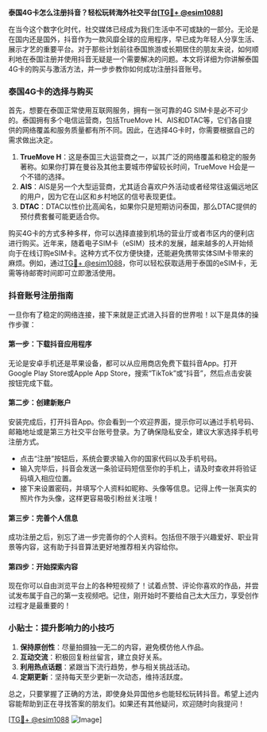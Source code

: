 **泰国4G卡怎么注册抖音？轻松玩转海外社交平台[[TG💪+ @esim1088](https://t.me/s/esim1088)]**

在当今这个数字化时代，社交媒体已经成为我们生活中不可或缺的一部分。无论是在国内还是国外，抖音作为一款风靡全球的应用程序，早已成为年轻人分享生活、展示才艺的重要平台。对于那些计划前往泰国旅游或长期居住的朋友来说，如何顺利地在泰国注册并使用抖音无疑是一个需要解决的问题。本文将详细为你讲解泰国4G卡的购买与激活方法，并一步步教你如何成功注册抖音账号。

### 泰国4G卡的选择与购买

首先，想要在泰国正常使用互联网服务，拥有一张可靠的4G SIM卡是必不可少的。泰国拥有多个电信运营商，包括TrueMove H、AIS和DTAC等，它们各自提供的网络覆盖和服务质量都有所不同。因此，在选择4G卡时，你需要根据自己的需求做出决定。

1. **TrueMove H**：这是泰国三大运营商之一，以其广泛的网络覆盖和稳定的服务著称。如果你打算在曼谷及其他主要城市停留较长时间，TrueMove H会是一个不错的选择。
2. **AIS**：AIS是另一个大型运营商，尤其适合喜欢户外活动或者经常往返偏远地区的用户，因为它在山区和乡村地区的信号表现更佳。
3. **DTAC**：DTAC以性价比高闻名，如果你只是短期访问泰国，那么DTAC提供的预付费套餐可能更适合你。

购买4G卡的方式多种多样，你可以选择直接到机场的营业厅或者市区内的便利店进行购买。近年来，随着电子SIM卡（eSIM）技术的发展，越来越多的人开始倾向于在线订购eSIM卡。这种方式不仅方便快捷，还能避免携带实体SIM卡带来的麻烦。例如，通过[TG💪+ @esim1088](https://t.me/s/esim1088)，你可以轻松获取适用于泰国的eSIM卡，无需等待邮寄时间即可立即激活使用。

### 抖音账号注册指南

一旦你有了稳定的网络连接，接下来就是正式进入抖音的世界啦！以下是具体的操作步骤：

#### 第一步：下载抖音应用程序
无论是安卓手机还是苹果设备，都可以从应用商店免费下载抖音App。打开Google Play Store或Apple App Store，搜索“TikTok”或“抖音”，然后点击安装按钮完成下载。

#### 第二步：创建新账户
安装完成后，打开抖音App。你会看到一个欢迎界面，提示你可以通过手机号码、邮箱地址或是第三方社交平台账号登录。为了确保隐私安全，建议大家选择手机号注册方式。

- 点击“注册”按钮后，系统会要求输入你的国家代码以及手机号码。
- 输入完毕后，抖音会发送一条验证码短信至你的手机上，请及时查收并将验证码填入相应位置。
- 接下来设置密码，并填写个人资料如昵称、头像等信息。记得上传一张真实的照片作为头像，这样更容易吸引粉丝关注哦！

#### 第三步：完善个人信息
成功注册之后，别忘了进一步完善你的个人资料。包括但不限于兴趣爱好、职业背景等内容，这有助于抖音算法更好地推荐相关内容给你。

#### 第四步：开始探索内容
现在你可以自由浏览平台上的各种短视频了！试着点赞、评论你喜欢的作品，并尝试发布属于自己的第一支视频吧。记住，刚开始时不要给自己太大压力，享受创作过程才是最重要的！

### 小贴士：提升影响力的小技巧

1. **保持原创性**：尽量拍摄独一无二的内容，避免模仿他人作品。
2. **互动交流**：积极回复粉丝留言，建立良好关系。
3. **利用热点话题**：紧跟当下流行趋势，参与相关挑战活动。
4. **定期更新**：坚持每天至少更新一次动态，维持活跃度。

总之，只要掌握了正确的方法，即使身处异国他乡也能轻松玩转抖音。希望上述内容能帮助到正在寻找答案的朋友们。如果还有其他疑问，欢迎随时向我提问！

[[TG💪+ @esim1088](https://t.me/s/esim1088) ![Image](https://i.postimg.cc/4NQfJmqS/Snipaste-2025-05-13-00-14-12.png)]